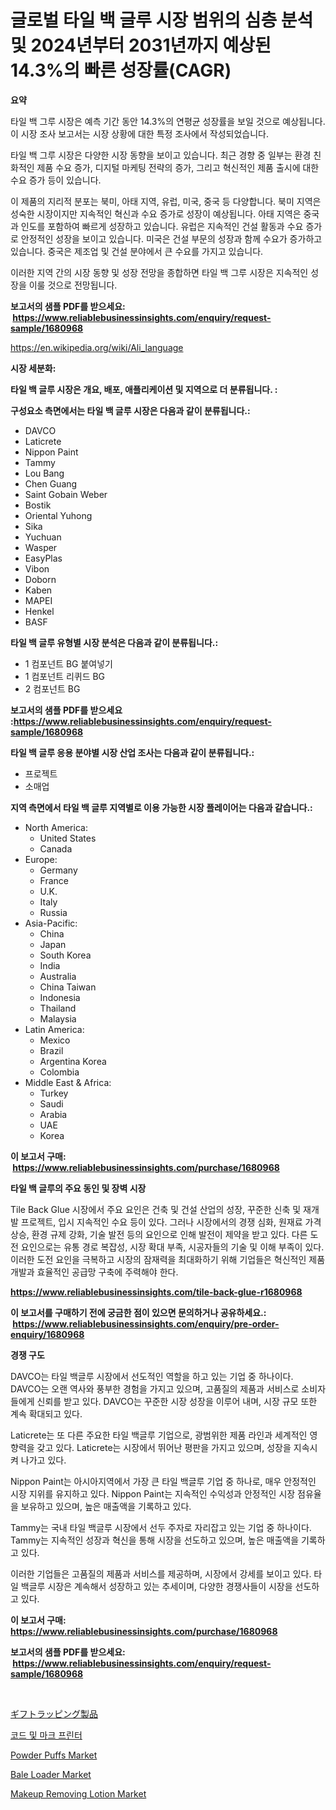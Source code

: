 <p><h1>글로벌 타일 백 글루 시장 범위의 심층 분석 및 2024년부터 2031년까지 예상된 14.3%의 빠른 성장률(CAGR)</h1></p><p><strong>요약</strong></p>
<p><p>타일 백 그루 시장은 예측 기간 동안 14.3%의 연평균 성장률을 보일 것으로 예상됩니다. 이 시장 조사 보고서는 시장 상황에 대한 특정 조사에서 작성되었습니다.</p><p>타일 백 그루 시장은 다양한 시장 동향을 보이고 있습니다. 최근 경향 중 일부는 환경 친화적인 제품 수요 증가, 디지털 마케팅 전략의 증가, 그리고 혁신적인 제품 출시에 대한 수요 증가 등이 있습니다.</p><p>이 제품의 지리적 분포는 북미, 아태 지역, 유럽, 미국, 중국 등 다양합니다. 북미 지역은 성숙한 시장이지만 지속적인 혁신과 수요 증가로 성장이 예상됩니다. 아태 지역은 중국과 인도를 포함하여 빠르게 성장하고 있습니다. 유럽은 지속적인 건설 활동과 수요 증가로 안정적인 성장을 보이고 있습니다. 미국은 건설 부문의 성장과 함께 수요가 증가하고 있습니다. 중국은 제조업 및 건설 분야에서 큰 수요를 가지고 있습니다.</p><p>이러한 지역 간의 시장 동향 및 성장 전망을 종합하면 타일 백 그루 시장은 지속적인 성장을 이룰 것으로 전망됩니다.</p></p>
<p><strong>보고서의 샘플 PDF를 받으세요: &nbsp;<a href="https://www.reliablebusinessinsights.com/enquiry/request-sample/1680968">https://www.reliablebusinessinsights.com/enquiry/request-sample/1680968</a></strong></p>
<p><a href="https://en.wikipedia.org/wiki/Ali_language">https://en.wikipedia.org/wiki/Ali_language</a></p>
<p><strong>시장 세분화:</strong></p>
<p><strong> 타일 백 글루 시장은 개요, 배포, 애플리케이션 및 지역으로 더 분류됩니다. :</strong></p>
<p><strong>구성요소 측면에서는 타일 백 글루 시장은 다음과 같이 분류됩니다.:</strong></p>
<p><ul><li>DAVCO</li><li>Laticrete</li><li>Nippon Paint</li><li>Tammy</li><li>Lou Bang</li><li>Chen Guang</li><li>Saint Gobain Weber</li><li>Bostik</li><li>Oriental Yuhong</li><li>Sika</li><li>Yuchuan</li><li>Wasper</li><li>EasyPlas</li><li>Vibon</li><li>Doborn</li><li>Kaben</li><li>MAPEI</li><li>Henkel</li><li>BASF</li></ul></p>
<p><strong> 타일 백 글루 유형별 시장 분석은 다음과 같이 분류됩니다.:</strong></p>
<p><ul><li>1 컴포넌트 BG 붙여넣기</li><li>1 컴포넌트 리퀴드 BG</li><li>2 컴포넌트 BG</li></ul></p>
<p><strong>보고서의 샘플 PDF를 받으세요 :<a href="https://www.reliablebusinessinsights.com/enquiry/request-sample/1680968">https://www.reliablebusinessinsights.com/enquiry/request-sample/1680968</a></strong></p>
<p><strong> 타일 백 글루 응용 분야별 시장 산업 조사는 다음과 같이 분류됩니다.:</strong></p>
<p><ul><li>프로젝트</li><li>소매업</li></ul></p>
<p><strong>지역 측면에서 타일 백 글루 지역별로 이용 가능한 시장 플레이어는 다음과 같습니다.:</strong></p>
<p><ul>
    <li>
        North America:
        <ul>
            <li>United States</li>
            <li>Canada</li>
        </ul>
    </li>
    <li>
        Europe:
        <ul>
            <li>Germany</li>
            <li>France</li>
            <li>U.K.</li>
            <li>Italy</li>
            <li>Russia</li>
        </ul>
    </li>
    <li>
        Asia-Pacific:
        <ul>
            <li>China</li>
            <li>Japan</li>
            <li>South Korea</li>
            <li>India</li>
            <li>Australia</li>
            <li>China Taiwan</li>
            <li>Indonesia</li>
            <li>Thailand</li>
            <li>Malaysia</li>
        </ul>
    </li>
    <li>
        Latin America:
        <ul>
            <li>Mexico</li>
            <li>Brazil</li>
            <li>Argentina Korea</li>
            <li>Colombia</li>
        </ul>
    </li>
    <li>
        Middle East & Africa:
        <ul>
            <li>Turkey</li>
            <li>Saudi</li>
            <li>Arabia</li>
            <li>UAE</li>
            <li>Korea</li>
        </ul>
    </li>
    </ul></p>
<p><strong>이 보고서 구매: &nbsp;<a href="https://www.reliablebusinessinsights.com/purchase/1680968">https://www.reliablebusinessinsights.com/purchase/1680968</a></strong></p>
<p><strong>타일 백 글루의 주요 동인 및 장벽 시장</strong></p>
<p><p>Tile Back Glue 시장에서 주요 요인은 건축 및 건설 산업의 성장, 꾸준한 신축 및 재개발 프로젝트, 입시 지속적인 수요 등이 있다. 그러나 시장에서의 경쟁 심화, 원재료 가격 상승, 환경 규제 강화, 기술 발전 등의 요인으로 인해 발전이 제약을 받고 있다. 다른 도전 요인으로는 유통 경로 복잡성, 시장 확대 부족, 시공자들의 기술 및 이해 부족이 있다. 이러한 도전 요인을 극복하고 시장의 잠재력을 최대화하기 위해 기업들은 혁신적인 제품 개발과 효율적인 공급망 구축에 주력해야 한다.</p></p>
<p><strong><a href="https://www.reliablebusinessinsights.com/tile-back-glue-r1680968">https://www.reliablebusinessinsights.com/tile-back-glue-r1680968</a></strong></p>
<p><strong>이 보고서를 구매하기 전에 궁금한 점이 있으면 문의하거나 공유하세요.: &nbsp;<a href="https://www.reliablebusinessinsights.com/enquiry/pre-order-enquiry/1680968">https://www.reliablebusinessinsights.com/enquiry/pre-order-enquiry/1680968</a></strong></p>
<p><strong>경쟁 구도</strong></p>
<p><p>DAVCO는 타일 백글루 시장에서 선도적인 역할을 하고 있는 기업 중 하나이다. DAVCO는 오랜 역사와 풍부한 경험을 가지고 있으며, 고품질의 제품과 서비스로 소비자들에게 신뢰를 받고 있다. DAVCO는 꾸준한 시장 성장을 이루어 내며, 시장 규모 또한 계속 확대되고 있다. </p><p>Laticrete는 또 다른 주요한 타일 백글루 기업으로, 광범위한 제품 라인과 세계적인 영향력을 갖고 있다. Laticrete는 시장에서 뛰어난 평판을 가지고 있으며, 성장을 지속시켜 나가고 있다. </p><p>Nippon Paint는 아시아지역에서 가장 큰 타일 백글루 기업 중 하나로, 매우 안정적인 시장 지위를 유지하고 있다. Nippon Paint는 지속적인 수익성과 안정적인 시장 점유율을 보유하고 있으며, 높은 매출액을 기록하고 있다.</p><p>Tammy는 국내 타일 백글루 시장에서 선두 주자로 자리잡고 있는 기업 중 하나이다. Tammy는 지속적인 성장과 혁신을 통해 시장을 선도하고 있으며, 높은 매출액을 기록하고 있다.</p><p>이러한 기업들은 고품질의 제품과 서비스를 제공하며, 시장에서 강세를 보이고 있다. 타일 백글루 시장은 계속해서 성장하고 있는 추세이며, 다양한 경쟁사들이 시장을 선도하고 있다.</p></p>
<p><strong>이 보고서 구매: &nbsp; <a href="https://www.reliablebusinessinsights.com/purchase/1680968">https://www.reliablebusinessinsights.com/purchase/1680968</a></strong></p>
<p><strong>보고서의 샘플 PDF를 받으세요: &nbsp;<a href="https://www.reliablebusinessinsights.com/enquiry/request-sample/1680968">https://www.reliablebusinessinsights.com/enquiry/request-sample/1680968</a></strong><strong></strong></p>
<p>&nbsp;</p>
<p><p><a href="https://github.com/zoetazuur/Market-Research-Report-List-2/blob/main/5878495141322.md">ギフトラッピング製品</a></p><p><a href="https://github.com/DavidRobb19/Market-Research-Report-List-1/blob/main/9752728149178.md">코드 및 마크 프린터</a></p><p><a href="https://github.com/jahid123ahm/Market-Research-Report-List-1/blob/main/powder-puffs-market.md">Powder Puffs Market</a></p><p><a href="https://issuu.com/reportprime-2/docs/bale-loader-market-size-2030.pptx">Bale Loader Market</a></p><p><a href="https://github.com/riwar777/Market-Research-Report-List-1/blob/main/makeup-removing-lotion-market.md">Makeup Removing Lotion Market</a></p></p>